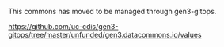 This commons has moved to be managed through gen3-gitops. 

https://github.com/uc-cdis/gen3-gitops/tree/master/unfunded/gen3.datacommons.io/values
